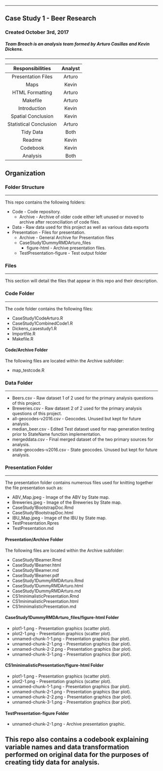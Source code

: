 ***
## Case Study 1 - Beer Research

### Created October 3rd, 2017

##### Team Breach is an analysis team formed by Arturo Casillas and Kevin Dickens.
---
| Responsibilities | Analyst |
| :--------------: | :-----: |
| Presentation Files | Arturo |
| Maps | Kevin |
| HTML Formatting | Arturo |
| Makefile | Arturo |
| Introduction | Kevin |
| Spatial Conclusion | Kevin |
| Statistical Conclusion | Arturo |
| Tidy Data | Both |
| Readme | Kevin |
| Codebook | Kevin |
| Analysis | Both |

## Organization
### Folder Structure
---
This repo contains the following folders:
* Code - Code repository.
  * Archive - Archive of older code either left unused or moved to archive after reconciliation of code files.
* Data - Raw data used for this project as well as various data exports
* Presentation - Files for presentation.
  * Archive - General Archive for Presentation files
  * CaseStudy1DummyRMDArturo_files
    * figure-html - Archive presentation files.
  * TestPresentation-figure - Test output folder

### Files
---
This section will detail the files that appear in this repo and their description.

### Code Folder
---
The code folder contains the following files:

* CaseStudy1CodeArturo.R
* CaseStudy1CombinedCode1.R
* Dickens_casestudy1.R
* Importfile.R
* Makefile.R

#### Code/Archive Folder
The following files are located within the Archive subfolder:
* map_testcode.R

### Data Folder
---
* Beers.csv - Raw dataset 1 of 2 used for the primary analysis questions of this project.
* Breweries.csv - Raw dataset 2 of 2 used for the primary analysis questions of this project.
* all-geocodes-v2016.csv - Geocodes.  Unused but kept for future analysis.
* median_beer.csv - Edited Test dataset used for map generation testing prior to StateName function implementation.
* mergeddata.csv - Final merged dataset of the two primary sources for analysis.
* state-geocodes-v2016.csv - State geocodes.  Unused but kept for future analysis.

### Presentation Folder
---
The presentation folder contains numerous files used for knitting together the file presentation such as:
* ABV_Map.jpeg - Image of the ABV by State map.
* Breweries.jpeg	- Image of the Breweries by State map.
* CaseStudy1BootstrapDoc.Rmd
* CaseStudy1BootstrapDoc.html
* IBU_Map.jpeg - Image of the IBU by State map.
* TestPresentation.Rpres
* TestPresentation.md

#### Presentation/Archive Folder
The following files are located within the Archive subfolder:
* CaseStudy1Beamer.Rmd
* CaseStudy1Beamer.html
* CaseStudy1Beamer.md
* CaseStudy1Beamer.pdf
* CaseStudy1DummyRMDArturo.Rmd
* CaseStudy1DummyRMDArturo.html
* CaseStudy1DummyRMDArturo.md
* CS1minimalisticPresentation.Rmd
* CS1minimalisticPresentation.html
* CS1minimalisticPresentation.md

#### CaseStudy1DummyRMDArturo_files/figure-html Folder
* plot1-1.png - Presentation graphics (scatter plot).
* plot2-1.png - Presentation graphics (scatter plot).
* unnamed-chunk-1-1.png - Presentation graphics (bar plot).
* unnamed-chunk-2-1.png - Presentation graphics (bar plot).
* unnamed-chunk-2-2.png - Presentation graphics (bar plot).
* unnamed-chunk-3-1.png - Presentation graphics (bar plot).

#### CS1minimalisticPresentation/figure-html Folder
* plot1-1.png - Presentation graphics (scatter plot).
* plot2-1.png - Presentation graphics (scatter plot).
* unnamed-chunk-1-1.png - Presentation graphics (bar plot).
* unnamed-chunk-2-1.png - Presentation graphics (bar plot).
* unnamed-chunk-2-2.png - Presentation graphics (bar plot).
* unnamed-chunk-3-1.png - Presentation graphics (bar plot).

#### TestPresentation-figure Folder
* unnamed-chunk-2-1.png - Archive presentation graphic.

## This repo also contains a codebook explaining variable names and data transformation performed on original data for the purposes of creating tidy data for analysis.

